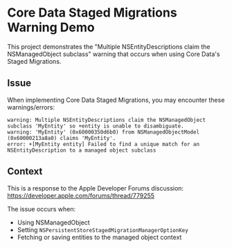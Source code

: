 # Core Data Staged Migrations Warning Demo

This project demonstrates the "Multiple NSEntityDescriptions claim the NSManagedObject subclass" warning that occurs when using Core Data's Staged Migrations.

## Issue

When implementing Core Data Staged Migrations, you may encounter these warnings/errors:

```
warning: Multiple NSEntityDescriptions claim the NSManagedObject subclass 'MyEntity' so +entity is unable to disambiguate.
warning: 'MyEntity' (0x60000350d6b0) from NSManagedObjectModel (0x60000213a8a0) claims 'MyEntity'.
error: +[MyEntity entity] Failed to find a unique match for an NSEntityDescription to a managed object subclass
```

## Context

This is a response to the Apple Developer Forums discussion: https://developer.apple.com/forums/thread/779255

The issue occurs when:
- Using NSManagedObject
- Setting `NSPersistentStoreStagedMigrationManagerOptionKey`
- Fetching or saving entities to the managed object context
